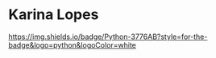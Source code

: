 # Karina Lopes

https://img.shields.io/badge/Python-3776AB?style=for-the-badge&logo=python&logoColor=white
